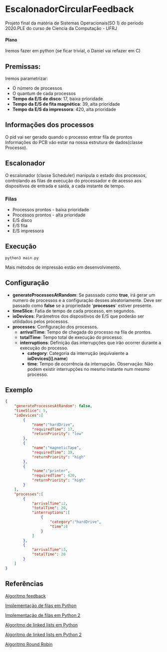 # EscalonadorCircularFeedback
Projeto final da matéria de Sistemas Operacionais(SO 1) do período 2020.PLE do curso de Ciencia da Computação - UFRJ

#### Plano

Iremos fazer em python (se ficar trivial, o Daniel vai refazer em C)

## Premissas:

Iremos parametrizar:
- O número de processos 
- O quantum de cada processos
- **Tempo da E/S de disco**: 17, baixa prioridade
- **Tempo da E/S de fita magnética**: 39, alta prioridade
- **Tempo da E/S da impressora**: 420, alta prioridade

## Informações dos processos

O pid vai ser gerado quando o processo entrar fila de prontos  
Informações do PCB vão estar na nossa estrutura de dados(classe Processo).

## Escalonador

O escalonador (classe Scheduler) manipula o estado dos processos, controlando as filas de execução do processador e de acesso aos dispositivos de entrada e saída, a cada instante de tempo.

### Filas

- Processos prontos - baixa prioridade
- Processos prontos - alta prioridade
- E/S disco
- E/S fita
- E/S impressora

## Execução


    python3 main.py

Mais métodos de impressão estão em desenvolvimento.

## Configuração

- **generateProcessesAtRandom**: Se passsado como **true**, irá gerar um numero de processos e a configuração desses aleatoriamente. Deve ser passado como **false** se a propriedade '**processes**' estiver presente.
- **timeSlice**: Fatia de tempo de cada processo, em segundos.
- **ioDevices**: Parâmetros dos dispositivos de E/S que poderão ser utilidados pelos processos.
- **processes**:
  Configuração dos processos.
  - **arrivalTime**: Tempo de chegada do processo na fila de prontos.
  - **totalTime**: Tempo  total de execução do processo.
  - **interruptions**: Definição das interrupções que irão ocorrer durante a execução do processo.
    - **category**: Categoria da interrução (equivalente a **ioDevices[i].name**)
    - **time**: Tempo de ocorrência da interrupção. Observação: Não podem existir interrupções no mesmo instante num mesmo processo.
    
Exemplo
---

```json
{
	"generateProcessesAtRandom": false,
	"timeSlice": 5,
	"ioDevices":[
		{
			"name":"hardDrive",
			"requiredTime": 17,
			"returnPriority": "low"
		},
		{
			"name":"magneticTape",
			"requiredTime": 39,
			"returnPriority": "high"
		},
		{
			"name":"printer",
			"requiredTime": 420,
			"returnPriority": "high"
		}
	],
	"processes":[
		{
			"arrivalTime":2,
			"totalTime": 20,
			"interruptions":[
				{
					"category":"hardDrive",
					"time":4
				}
			]
		},
		{
			"arrivalTime":3,
			"totalTime": 20
		}
	]
}
```

## Referências

[Algoritmo feedback](https://en.wikipedia.org/wiki/Multilevel_feedback_queue)

[Implementação de filas em Python](https://www.geeksforgeeks.org/queue-in-python/)

[Implementação de filas em Python 2](https://runestone.academy/runestone/books/published/pythonds/BasicDS/ImplementingaQueueinPython.html)

[Algoritmo de linked lists em Python](https://www.codefellows.org/blog/implementing-a-singly-linked-list-in-python/)

[Algoritmo de linked lists em Python 2](https://medium.com/@kevin.michael.horan/data-structures-linked-lists-with-python-2d0ec4fdc18c)

[Algoritmo Round Robin](https://www.geeksforgeeks.org/program-round-robin-scheduling-set-1/)

